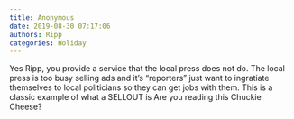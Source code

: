 ```yaml
---
title: Anonymous
date: 2019-08-30 07:17:06
authors: Ripp
categories: Holiday
---
```


 Yes Ripp, you provide a service that the local press does not do.  The local press is too busy selling ads and it’s “reporters” just want to ingratiate themselves to local politicians so they can get jobs with them.   This is a classic example of what a SELLOUT is
Are you reading this Chuckie Cheese?